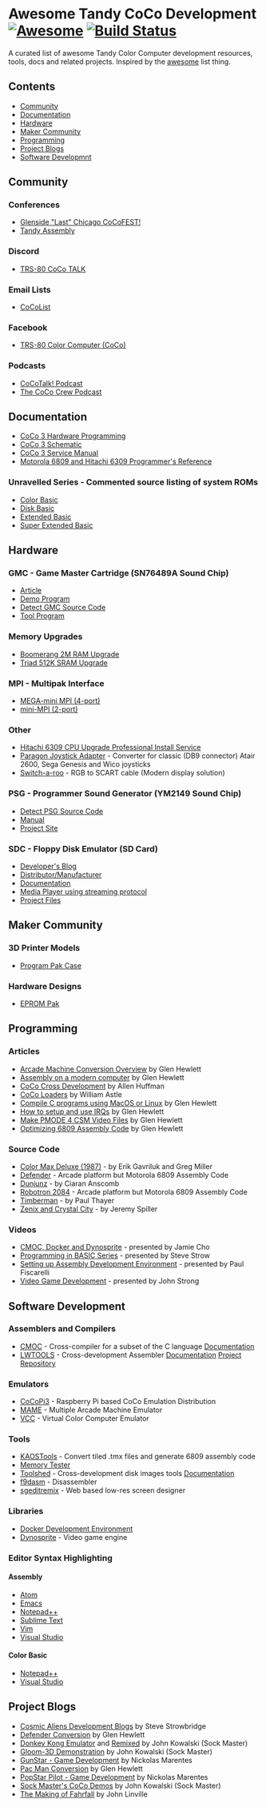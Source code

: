 # Awesome Tandy CoCo Development [![Awesome](https://awesome.re/badge-flat.svg)](https://awesome.re) [![Build Status](https://travis-ci.org/dougmasten/awesome-coco.svg?branch=master)](https://travis-ci.org/dougmasten/awesome-coco)

A curated list of awesome Tandy Color Computer development resources, tools, docs and related projects.
Inspired by the [awesome](https://github.com/sindresorhus/awesome) list thing.

## Contents

- [Community](#community)
- [Documentation](#documentation)
- [Hardware](#hardware)
- [Maker Community](#maker-community)
- [Programming](#programming)
- [Project Blogs](#project-blogs)
- [Software Developmnt](#software-development)

## Community

### Conferences

- [Glenside "Last" Chicago CoCoFEST!](http://www.glensideccc.com/)
- [Tandy Assembly](http://www.tandyassembly.com/)

### Discord

- [TRS-80 CoCo TALK](https://discordapp.com/invite/4J5nHXm)

### Email Lists

- [CoCoList](https://pairlist5.pair.net/mailman/listinfo/coco)

### Facebook

- [TRS-80 Color Computer (CoCo)](https://www.facebook.com/groups/2359462640/)

### Podcasts

- [CoCoTalk! Podcast](http://cocotalk.live/)
- [The CoCo Crew Podcast](http://www.cococrew.org)


## Documentation

- [CoCo 3 Hardware Programming](http://www.lomont.org/Software/Misc/CoCo/Lomont_CoCoHardware.pdf)
- [CoCo 3 Schematic](http://www.colorcomputerarchive.com/coco/Documents/Manuals/Hardware/Color%20Computer%203%20Revised%20Schematic%20%28Ty%20Sopko%29.pdf)
- [CoCo 3 Service Manual](http://www.colorcomputerarchive.com/coco/Documents/Manuals/Hardware/Color%20Computer%203%20Service%20Manual%20%28Tandy%29.pdf)
- [Motorola 6809 and Hitachi 6309 Programmer's Reference](http://www.coco3.com/community/wp-content/uploads/2010/03/6x09_Instruction_Sets.pdf)

### Unravelled Series - Commented source listing of system ROMs

- [Color Basic](http://www.colorcomputerarchive.com/coco/Documents/Books/Unravelled%20Series/color-basic-unravelled.pdf)
- [Disk Basic](http://www.colorcomputerarchive.com/coco/Documents/Books/Unravelled%20Series/disk-basic-unravelled.pdf)
- [Extended Basic](http://www.colorcomputerarchive.com/coco/Documents/Books/Unravelled%20Series/extended-basic-unravelled.pdf)
- [Super Extended Basic](http://www.colorcomputerarchive.com/coco/Documents/Books/Unravelled%20Series/super-extended-basic-unravelled.pdf)


## Hardware

### GMC - Game Master Cartridge (SN76489A Sound Chip)

- [Article](https://www.vintageisthenewold.com/game-master-cartridge-enables-better-games-for-coco/)
- [Demo Program](https://drive.google.com/file/d/1nJHDK1-_18M0ht6VB5JNOGE1ze6J8Lp2/view)
- [Detect GMC Source Code](http://www.6809.org.uk/tmp/testgmc/)
- [Tool Program](https://drive.google.com/file/d/1LpS0YEg0PChBnlnu2YxNZocb0eEd3xlm/view)

### Memory Upgrades
- [Boomerang 2M RAM Upgrade](https://boysontech.com/marketplace/)
- [Triad 512K SRAM Upgrade](http://www.cloud9tech.com/Hardware/512K.html)

### MPI - Multipak Interface

- [MEGA-mini MPI (4-port)](https://thezippsterzone.com/2018/05/09/mega-mini-mpi/)
- [mini-MPI (2-port)](https://thezippsterzone.com/2018/05/07/mini-mpi/)

### Other

- [Hitachi 6309 CPU Upgrade Professional Install Service](https://boysontech.com/marketplace/)
- [Paragon Joystick Adapter](https://boysontech.com/marketplace/) - Converter for classic (DB9 connector) Atair 2600, Sega Genesis and Wico joysticks
- [Switch-a-roo](https://cocomanbiz.wordpress.com/) - RGB to SCART cable (Modern display solution)

### PSG - Programmer Sound Generator (YM2149 Sound Chip)

- [Detect PSG Source Code](https://cdn.discordapp.com/attachments/396357667330850836/514123393046413339/PSG_detect.rtf)
- [Manual](https://thezippsterzone.com/wp-content/uploads/2018/05/coco-psg-users-manual.pdf)
- [Project Site](https://thezippsterzone.com/2018/05/08/coco-psg/)

### SDC - Floppy Disk Emulator (SD Card)

- [Developer's Blog](http://cocosdc.blogspot.com/)
- [Distributor/Manufacturer](https://thezippsterzone.com/2018/05/08/coco-sdc/)
- [Documentation](https://goo.gl/bZ9ebS)
- [Media Player using streaming protocol](https://thezippsterzone.com/2018/05/14/coco-sdc-media-player/)
- [Project Files](https://goo.gl/FZMbY3)


## Maker Community

### 3D Printer Models
- [Program Pak Case](https://gitlab.com/NF6X_Retrocomputing/CoCoProgramPakCases)

### Hardware Designs
- [EPROM Pak](https://gitlab.com/NF6X_Retrocomputing/CoCoEPROMpak)


## Programming

### Articles

- [Arcade Machine Conversion Overview](https://nowhereman999.wordpress.com/2018/01/20/arcade-machine-conversion-to-the-coco-overview/) by Glen Hewlett
- [Assembly on a modern computer](https://nowhereman999.wordpress.com/2017/06/19/coco-6809-assembly-on-a-modern-computer/) by Glen Hewlett
- [CoCo Cross Development](https://www.vintageisthenewold.com/coco-cross-development-part-1/) by Allen Huffman
- [CoCo Loaders](http://lost.l-w.ca/0x05/wp-content/uploads/2010/02/Coco-Loaders.pdf) by William Astle
- [Compile C programs using MacOS or Linux](https://nowhereman999.wordpress.com/2016/11/08/compiling-c-programs-for-the-old-radio-shack-trs-80-color-computer-running-under-rsdos-using-macos-or-linux/) by Glen Hewlett
- [How to setup and use IRQs](https://nowhereman999.wordpress.com/2017/11/17/how-to-setup-and-use-irqs-on-the-trs-80-color-computer-part-1-what-is-an-irq-and-when-would-i-use-it/) by Glen Hewlett
- [Make PMODE 4 CSM Video Files](https://nowhereman999.wordpress.com/2017/07/31/how-to-make-pmode-4-csm-video-files-for-the-coco-trs-80-color-computer/) by Glen Hewlett
- [Optimizing 6809 Assembly Code](https://nowhereman999.wordpress.com/2017/09/14/optimizing-6809-assembly-code-part-1-quick-and-easy-changes-to-speedup-your-code/) by Glen Hewlett

### Source Code

- [Color Max Deluxe (1987)](https://github.com/milliluk/colormax) - by Erik Gavriluk and Greg Miller
- [Defender](http://computerarcheology.com/Arcade/Defender/) - Arcade platform but Motorola 6809 Assembly Code
- [Dunjunz](https://gitlab.com/sixxie/dunjunz) - by Ciaran Anscomb
- [Robotron 2084](https://seanriddle.com/robomame.asm) - Arcade platform but Motorola 6809 Assembly Code
- [Timberman](https://www.facebook.com/download/254099108593952/tim4_rev_10.asm?hash=AcqjkVkltRC9gaa5) - by Paul Thayer
- [Zenix and Crystal City](https://github.com/gosub-com/Coco) - by Jeremy Spiller

### Videos

- [CMOC, Docker and Dynosprite](https://youtu.be/zn_iLt9j900) - presented by Jamie Cho
- [Programming in BASIC Series](https://www.youtube.com/watch?v=bidwWkEkuSI&list=PLpy5fe6Zd8ccUvxkGHgvLGo70jScz-7wT) - presented by Steve Strow
- [Setting up Assembly Development Environment](https://youtu.be/_HlUVvypbi4) - presented by Paul Fiscarelli
- [Video Game Development](https://youtu.be/6wCLunU_dno) - presented by John Strong


## Software Development

### Assemblers and Compilers

- [CMOC](https://perso.b2b2c.ca/~sarrazip/dev/cmoc.html) - Cross-compiler for a subset of the C language [Documentation](https://perso.b2b2c.ca/~sarrazip/dev/cmoc-manual.html)
- [LWTOOLS](http://lwtools.projects.l-w.ca/) - Cross-development Assembler [Documentation](http://lwtools.projects.l-w.ca/manual/manual.pdf) [Project Repository](http://lwtools.projects.l-w.ca/hg/)

### Emulators

- [CoCoPi3](http://ogsteviestrow.com/coco3/) - Raspberry Pi based CoCo Emulation Distribution
- [MAME](http://www.mamedev.org/release.html) - Multiple Arcade Machine Emulator
- [VCC](https://github.com/VCCE/VCC/releases) - Virtual Color Computer Emulator

### Tools

- [KAOSTools](https://github.com/ChetSimpson/KAOSTools) - Convert tiled .tmx files and generate 6809 assembly code
- [Memory Tester](https://github.com/richard42/cocostress)
- [Toolshed](https://github.com/boisy/toolshed) - Cross-development disk images tools [Documentation](http://toolshed.sourceforge.net/ToolShed.html)
- [f9dasm](https://github.com/Arakula/f9dasm) - Disassembler
- [sgeditremix](https://github.com/daftspaniel/sgeditremix) - Web based low-res screen designer

### Libraries

- [Docker Development Environment](https://github.com/jamieleecho/coco-dev)
- [Dynosprite](https://github.com/richard42/dynosprite) - Video game engine

### Editor Syntax Highlighting

#### Assembly

- [Atom](https://atom.io/packages/language-6809)
- [Emacs](https://gitlab.com/NF6X_Retrocomputing/lwasm-mode)
- [Notepad++](https://gist.github.com/pfiscarelli/4013e3fd743c41ffa788328fbbb4bfd9)
- [Sublime Text](https://github.com/dougmasten/sublime-assembly-6809)
- [Vim](https://github.com/74hc595/Ultim809/blob/master/code/as6809.vim)
- [Visual Studio](https://marketplace.visualstudio.com/items?itemName=Tandy.6x09-assembly)

#### Color Basic

- [Notepad++](https://gist.github.com/pfiscarelli/4fd32f282c23272c2bd231f0b9d1062a)
- [Visual Studio](https://marketplace.visualstudio.com/items?itemName=Tandy.color-basic)


## Project Blogs

- [Cosmic Aliens Development Blogs](http://cosmicaliens.com/development-blog/) by Steve Strowbridge
- [Defender Conversion](https://nowhereman999.wordpress.com/2017/12/31/defender-conversion-for-the-coco-3-part-1/) by Glen Hewlett
- [Donkey Kong Emulator](http://users.axess.com/twilight/sock/dk/index.html) and [Remixed](http://users.axess.com/twilight/sock/dkremix/index.html) by John Kowalski (Sock Master)
- [Gloom-3D Demonstration](http://users.axess.com/twilight/sock/gloom/gloom.html) by John Kowalski (Sock Master)
- [GunStar - Game Development](http://www.nickmarentes.com/Gunstar/index.html) by Nickolas Marentes
- [Pac Man Conversion](https://nowhereman999.wordpress.com/2016/12/29/zilog-z80-to-motorola-6809-transcode-part-001/) by Glen Hewlett
- [PopStar Pilot - Game Development](http://www.nickmarentes.com/PopstarPilot/index.html) by Nickolas Marentes
- [Sock Master's CoCo Demos](http://users.axess.com/twilight/sock/cocofile/demo.html) by John Kowalski (Sock Master)
- [The Making of Fahrfall](http://fahrfall.blogspot.com/) by John Linville
